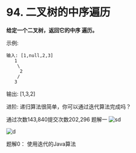 # 94. 二叉树的中序遍历

**给定一个二叉树，返回它的中序 遍历。**

示例:

```
输入: [1,null,2,3]
   1
    \
     2
    /
   3
```

输出: [1,3,2]

进阶: 递归算法很简单，你可以通过迭代算法完成吗？

通过次数143,840提交次数202,296
题解一 ![sd](https://img.shields.io/appveyor/build/高成鑫/234?label=45)

![d](https://img.shields.io/appveyor/build/gcx-17211270/helloworld?color=green&label=OneDay&logo=dasdfa&logoColor=adsfadsf)

题解0： 使用迭代的Java算法